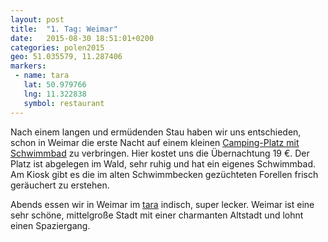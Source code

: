 ```yaml
---
layout: post
title:  "1. Tag: Weimar"
date:   2015-08-30 18:51:01+0200
categories: polen2015
geo: 51.035579, 11.287406
markers:
 - name: tara
   lat: 50.979766
   lng: 11.322838
   symbol: restaurant
---
```


Nach einem langen und ermüdenden Stau haben wir uns entschieden, schon in Weimar die erste Nacht auf einem kleinen 
[Camping-Platz mit Schwimmbad](http://camping-weimar.de/) zu verbringen. Hier kostet uns die Übernachtung 19 €. Der Platz 
ist abgelegen im Wald, sehr ruhig und hat ein eigenes Schwimmbad. Am Kiosk gibt es die im alten Schwimmbecken 
gezüchteten Forellen frisch geräuchert zu erstehen.

Abends essen wir in Weimar im [tara](http://tara-weimar.de/) indisch, super lecker. Weimar ist eine sehr schöne, 
mittelgroße Stadt mit einer charmanten Altstadt und lohnt einen Spaziergang.
